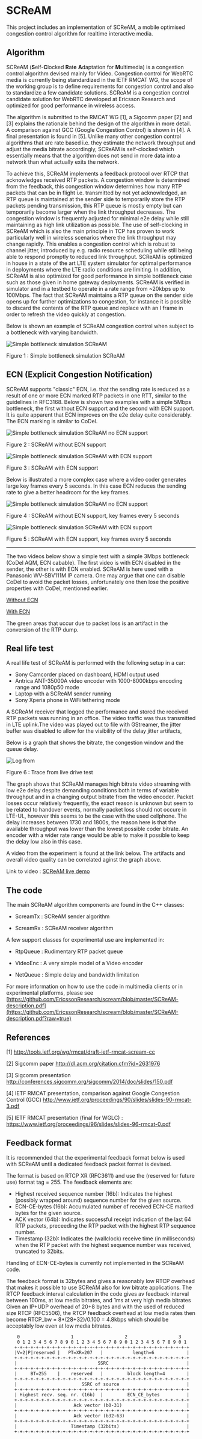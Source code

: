 # SCReAM
This project includes an implementation of SCReAM, a mobile optimised congestion control algorithm for realtime interactive media.

## Algorithm
SCReAM (**S**elf-**C**locked **R**at**e** **A**daptation for **M**ultimedia) is a congestion control algorithm devised mainly for Video. 
Congestion control for WebRTC media is currently being standardized in the IETF RMCAT WG, the scope of the working group is to define requirements for congestion control and also to standardize a few candidate solutions. 
SCReAM is a congestion control candidate solution for WebRTC developed at Ericsson Research and optimized for good performance in wireless access. 

The algorithm is submitted to the RMCAT WG [1], a Sigcomm paper [2] and [3] explains the rationale behind the design of the algorithm in more detail. A comparison against GCC (Google Congestion Control) is shown in [4]. A final presentation is found in [5].
Unlike many other congestion control algorithms that are rate based i.e. they estimate the network throughput and adjust the media bitrate accordingly, SCReAM is self-clocked which essentially means that the algorithm does not send in more data into a network than what actually exits the network.

To achieve this, SCReAM implements a feedback protocol over RTCP that acknowledges received RTP packets. 
A congestion window is determined from the feedback, this congestion window determines how many RTP packets that can be in flight i.e. transmitted by not yet acknowledged, an RTP queue is maintained at the sender side to temporarily store the RTP packets pending transmission, this RTP queue is mostly empty but can temporarily become larger when the link throughput decreases. 
The congestion window is frequently adjusted for minimal e2e delay while still maintaining as high link utilization as possible. The use of self-clocking in SCReAM which is also the main principle in TCP has proven to work particularly well in wireless scenarios where the link throughput may change rapidly. This enables a congestion control which is robust to channel jitter, introduced by e.g. radio resource scheduling while still being able to respond promptly to reduced link throughput. 
SCReAM is optimized in house in a state of the art LTE system simulator for optimal performance in deployments where the LTE radio conditions are limiting. In addition, SCReAM is also optimized for good performance in simple bottleneck case such as those given in home gateway deployments. SCReAM is verified in simulator and in a testbed to operate in a rate range from ~20kbps up to 100Mbps.
The fact that SCReAM maintains a RTP queue on the sender side opens up for further optimizations to congestion, for instance it is possible to discard the contents of the RTP queue and replace with an I frame in order to refresh the video quickly at congestion.

Below is shown an example of SCReAM congestion control when subject to a bottleneck with varying bandwidth.

![Simple bottleneck simulation SCReAM](https://github.com/EricssonResearch/scream/blob/master/images/image_2.png)

Figure 1 : Simple bottleneck simulation SCReAM

## ECN (Explicit Congestion Notification) 
SCReAM supports "classic" ECN, i.e. that the sending rate is reduced as a result of one or more ECN marked RTP packets in one RTT, similar to the guidelines in RFC3168. Below is shown two examples with a simple 5Mbps bottleneck, the first without ECN support and the second with ECN support. It is quite apparent that ECN improves on the e2e delay quite considerably. The ECN marking is similar to CoDel.

![Simple bottleneck simulation SCReAM no ECN support](https://github.com/EricssonResearch/scream/blob/master/images/scream_noecn.png)

Figure 2 : SCReAM without ECN support
    
![Simple bottleneck simulation SCReAM with ECN support](https://github.com/EricssonResearch/scream/blob/master/images/scream_ecn.png)

Figure 3 : SCReAM with ECN support

Below is illustrated a more complex case where a video coder generates large key frames every 5 seconds. In this case ECN reduces the sending rate to give a better headroom for the key frames.
 
![Simple bottleneck simulation SCReAM no ECN support](https://github.com/EricssonResearch/scream/blob/master/images/scream_noecn_keyframe.png)

Figure 4 : SCReAM without ECN support, key frames every 5 seconds
    
![Simple bottleneck simulation SCReAM with ECN support](https://github.com/EricssonResearch/scream/blob/master/images/scream_ecn_keyframe.png)

Figure 5 : SCReAM with ECN support, key frames every 5 seconds

----------

The two videos below show a simple test with a simple 3Mbps bottleneck (CoDel AQM, ECN cabable). The first video is with ECN disabled in the sender, the other is with ECN enabled. SCReAM is here used with a Panasonic WV-SBV111M IP camera. One may argue that one can disable CoDel to avoid the packet losses, unfortunately one then lose the positive properties with CoDel, mentioned earlier.

[Without ECN](https://www.youtube.com/watch?v=J0po78q1QkU "Without ECN") 

[With ECN](https://www.youtube.com/watch?v=qIe0ubw9jPw "With ECN") 

The green areas that uccur due to packet loss is an artifact in the conversion of the RTP dump.
## Real life test
A real life test of SCReAM is performed with the following setup in a car:

- Sony Camcorder placed on dashboard, HDMI output used
- Antrica ANT-35000A video encoder with 1000-8000kbps encoding range and 1080p50 mode
- Laptop with a SCReAM sender running
- Sony Xperia phone in WiFi tethering mode 

A SCReAM receiver that logged the performance and stored the received RTP packets was running in an office. The video traffic was thus transmitted in LTE uplink.The video was played out to file with GStreamer, the jitter buffer was disabled to allow for the visibility of the delay jitter artifacts,

Below is a graph that shows the bitrate, the congestion window and the queue delay. 
 
![Log from ](https://github.com/EricssonResearch/scream/blob/master/images/SCReAM_LTE_UL.png)

Figure 6 : Trace from live drive test

The graph shows that SCReAM manages high bitrate video streaming with low e2e delay despite demanding conditions both in terms of variable throughput and in a changing output bitrate from the video encoder. Packet losses occur relatively frequently, the exact reason is unknown but seem to be related to handover events, normally packet loss should not occure in LTE-UL, however this seems to be the case with the used cellphone. 
The delay increases between 1730 and 1800s, the reason here is that the available throughput was lower than the lowest possible coder bitrate. An encoder with a wider rate range would be able to make it possible to keep the delay low also in this case.

A video from the experiment is found at the link below. The artifacts and overall video quality can be correlated aginst the graph above.

Link to video : [SCReAM live demo](https://youtu.be/YYaox26WhKo "SCReAM Live demo")

## The code
The main SCReAM algorithm components are found in the C++ classes:


- ScreamTx : SCReAM sender algorithm


- ScreamRx : SCReAM receiver algorithm

A few support classes for experimental use are implemented in:


- RtpQueue : Rudimentary RTP packet queue


- VideoEnc : A very simple model of a Video encoder


- NetQueue : Simple delay and bandwidth limitation

For more information on how to use the code in multimedia clients or in experimental platforms, please see [https://github.com/EricssonResearch/scream/blob/master/SCReAM-description.pdf](https://github.com/EricssonResearch/scream/blob/master/SCReAM-description.pdf?raw=true) 


## References
[1] http://tools.ietf.org/wg/rmcat/draft-ietf-rmcat-scream-cc

[2] Sigcomm paper http://dl.acm.org/citation.cfm?id=2631976 

[3] Sigcomm presentation http://conferences.sigcomm.org/sigcomm/2014/doc/slides/150.pdf

[4] IETF RMCAT presentation, comparison against Google Congestion Control (GCC) http://www.ietf.org/proceedings/90/slides/slides-90-rmcat-3.pdf 

[5] IETF RMCAT presentation (final for WGLC) : https://www.ietf.org/proceedings/96/slides/slides-96-rmcat-0.pdf

## Feedback format
It is recommended that the experimental feedback format below is used with SCReAM until a dedicated feedback packet format is devised. 

The format is based on RTCP XR (RFC3611) and use the (reserved for future use) format tag = 255.
The feedback elements are:

- Highest received sequence number (16b): Indicates the highest (possibly wrapped around) sequence number for the given source.
- ECN-CE-bytes (16b): Accumulated number of received ECN-CE marked bytes for the given source.
- ACK vector (64b): Indicates successful receipt indication of the last 64 RTP packets, preceeding the RTP packet with the highest RTP sequence number.
- Timestamp (32b): Indicates the (wallclock) receive time (in milliseconds) when the RTP packet with the highest sequence number was received, truncated to 32bits.    

Handling of ECN-CE-bytes is currently not implemented in the SCReAM code.  

The feedback format is 32bytes and gives a reasonably low RTCP overhead that makes it possible to use SCReAM also for low bitrate applications.
The RTCP feedback interval calculation in the code gives av feedback interval between 100ms, at low media bitrates, and 1ms at very high media bitrates 
Given an IP+UDP overhead of 20+8 bytes and with the used of reduced size RTCP (RFC5506), the RTCP feedback overhead at low media rates then become 
RTCP_bw = 8*(28+32)/0.100 = 4.8kbps
which should be acceptably low even at low media bitrates. 



        0                   1                   2                   3
        0 1 2 3 4 5 6 7 8 9 0 1 2 3 4 5 6 7 8 9 0 1 2 3 4 5 6 7 8 9 0 1
       +-+-+-+-+-+-+-+-+-+-+-+-+-+-+-+-+-+-+-+-+-+-+-+-+-+-+-+-+-+-+-+-+
       |V=2|P|reserved |   PT=XR=207   |           length=6            |
       +-+-+-+-+-+-+-+-+-+-+-+-+-+-+-+-+-+-+-+-+-+-+-+-+-+-+-+-+-+-+-+-+
       |                              SSRC                             |
       +-+-+-+-+-+-+-+-+-+-+-+-+-+-+-+-+-+-+-+-+-+-+-+-+-+-+-+-+-+-+-+-+
       |     BT=255    |    reserved   |         block length=4        |
       +-+-+-+-+-+-+-+-+-+-+-+-+-+-+-+-+-+-+-+-+-+-+-+-+-+-+-+-+-+-+-+-+
       |                        SSRC of source                         |
       +-+-+-+-+-+-+-+-+-+-+-+-+-+-+-+-+-+-+-+-+-+-+-+-+-+-+-+-+-+-+-+-+
       | Highest recv. seq. nr. (16b)  |         ECN_CE_bytes          |
       +-+-+-+-+-+-+-+-+-+-+-+-+-+-+-+-+-+-+-+-+-+-+-+-+-+-+-+-+-+-+-+-+
       |                     Ack vector (b0-31)                        |
       +-+-+-+-+-+-+-+-+-+-+-+-+-+-+-+-+-+-+-+-+-+-+-+-+-+-+-+-+-+-+-+-+
       |                     Ack vector (b32-63)                       |
       +-+-+-+-+-+-+-+-+-+-+-+-+-+-+-+-+-+-+-+-+-+-+-+-+-+-+-+-+-+-+-+-+
       |                    Timestamp (32bits)                         |
       +-+-+-+-+-+-+-+-+-+-+-+-+-+-+-+-+-+-+-+-+-+-+-+-+-+-+-+-+-+-+-+-+

